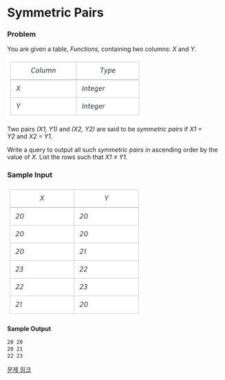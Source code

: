 # Symmetric Pairs

### Problem

You are given a table, *Functions*, containing two columns: *X* and *Y*.

![image.png](image.png)

Two pairs *(X1, Y1)* and *(X2, Y2)* are said to be *symmetric* *pairs* if *X1 = Y2* and *X2 = Y1*.

Write a query to output all such *symmetric* *pairs* in ascending order by the value of *X*. List the rows such that *X1 ≤ Y1*.

### **Sample Input**

![image.png](image%201.png)

**Sample Output**

```
20 20
20 21
22 23
```

[문제 링크](https://www.hackerrank.com/challenges/symmetric-pairs/problem?isFullScreen=true)